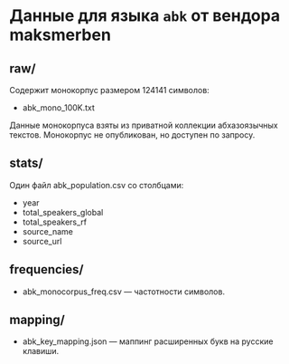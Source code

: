 # Данные для языка `abk` от вендора maksmerben

## raw/
Содержит монокорпус размером 124141 символов:
- abk_mono_100K.txt

Данные монокорпуса взяты из приватной коллекции абхазоязычных текстов. Монокорпус не опубликован, но доступен по запросу.

## stats/
Один файл abk_population.csv со столбцами:
- year
- total_speakers_global
- total_speakers_rf
- source_name
- source_url

## frequencies/
- abk_monocorpus_freq.csv — частотности символов.

## mapping/
- abk_key_mapping.json — маппинг расширенных букв на русские клавиши.
